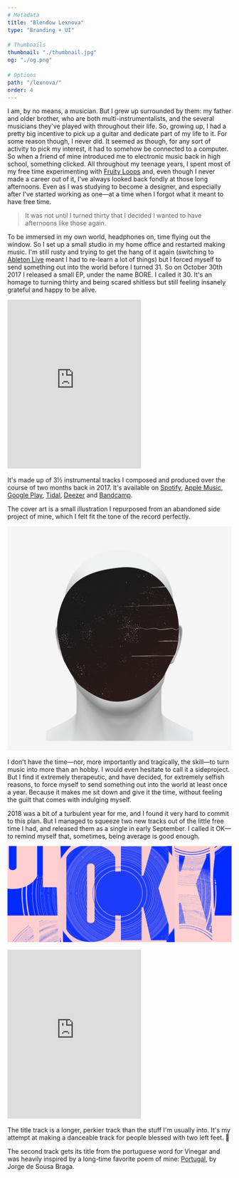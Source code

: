 ```yaml
---
# Metadata
title: "Blendow Lexnova"
type: "Branding + UI"

# Thumbnails
thumbnail: "./thumbnail.jpg"
og: "./og.png"

# Options
path: "/lexnova/"
order: 4
---
```


<article role="article">

I am, by no means, a musician. But I grew up surrounded by them: my father and older brother, who are both multi-instrumentalists, and the several musicians they've played with throughout their life. So, growing up, I had a pretty big incentive to pick up a guitar and dedicate part of my life to it. For some reason though, I never did. It seemed as though, for any sort of activity to pick my interest, it had to somehow be connected to a computer. So when a friend of mine introduced me to electronic music back in high school, something clicked. All throughout my teenage years, I spent most of my free time experimenting with [Fruity Loops](https://www.image-line.com/flstudio/) and, even though I never made a career out of it, I've always looked back fondly at those long afternoons. Even as I was studying to become a designer, and especially after I've started working as one—at a time when I forgot what it meant to have free time.

> It was not until I turned thirty that I decided I wanted to have afternoons like those again.

To be immersed in my own world, headphones on, time flying out the window. So I set up a small studio in my home office and restarted making music. I'm still rusty and trying to get the hang of it again (switching to [Ableton Live](https://www.ableton.com/en/live/) meant I had to re-learn a lot of things) but I forced myself to send something out into the world before I turned 31. So on October 30th 2017 I released a small EP, under the name BORE. I called it 30. It's an homage to turning thirty and being scared shitless but still feeling insanely grateful and happy to be alive.

<iframe src="https://open.spotify.com/embed/album/5IeVUbqOvGMqY1vsSQVV6P" width="300" height="380" frameborder="0" allowtransparency="true" allow="encrypted-media"></iframe>

It's made up of 3½ instrumental tracks I composed and produced over the course of two months back in 2017. It's available on [Spotify](https://open.spotify.com/album/5IeVUbqOvGMqY1vsSQVV6P?si=l1lCUiuSQg29nnToPtEjMg), [Apple Music](https://itunes.apple.com/us/album/30-ep/1302089702), [Google Play](https://play.google.com/store/music/album/BORE_30?id=Befmhd4kzihyswra4hb5vxdwlq4), [Tidal](https://tidal.com/browse/album/80544698), [Deezer](https://www.deezer.com/en/album/50648552) and [Bandcamp](https://bore.bandcamp.com/releases).

The cover art is a small illustration I repurposed from an abandoned side project of mine, which I felt fit the tone of the record perfectly.

</article>

![Cover art for the EP 30, by BORE](images/30.png)

<article role="article">

I don't have the time—nor, more importantly and tragically, the skill—to turn music into more than an hobby. I would even hesitate to call it a sideproject. But I find it extremely therapeutic, and have decided, for extremely selfish reasons, to force myself to send something out into the world at least once a year. Because it makes me sit down and give it the time, without feeling the guilt that comes with indulging myself.

2018 was a bit of a turbulent year for me, and I found it very hard to commit to this plan. But I managed to squeeze two new tracks out of the little free time I had, and released them as a single in early September. I called it OK—to remind myself that, sometimes, being average is good enough.

</article>

![Cover art for the EP 30, by BORE](images/ok.png)

<article role="article">

<iframe src="https://open.spotify.com/embed/album/5lMfxeFeDKS0dX2kwxHX9Y" width="300" height="380" frameborder="0" allowtransparency="true" allow="encrypted-media"></iframe>

The title track is a longer, perkier track than the stuff I'm usually into. It's my attempt at making a danceable track for people blessed with two left feet. 🕺

The second track gets its title from the portuguese word for Vinegar and was heavily inspired by a long-time favorite poem of mine: [Portugal](http://ensina.rtp.pt/artigo/portugal-de-jorge-sousa-braga/), by Jorge de Sousa Braga.

</article>
